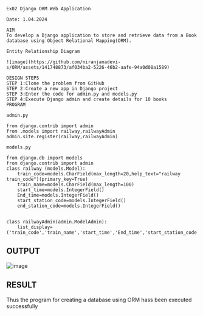 ~~~
Ex02 Django ORM Web Application

Date: 1.04.2024

AIM
To develop a Django application to store and retrieve data from a Book database using Object Relational Mapping(ORM).

Entity Relationship Diagram

![image](https://github.com/niranjanadevi-s/ORM/assets/141748873/af034ba2-5226-46b2-aafe-94a0d08a1589)

DESIGN STEPS
STEP 1:Clone the problem from GitHub
STEP 2:Create a new app in Django project
STEP 3:Enter the code for admin.py and models.py
STEP 4:Execute Django admin and create details for 10 books
PROGRAM

admin.py

from django.contrib import admin
from .models import railway,railwayAdmin
admin.site.register(railway,railwayAdmin)

models.py

from django.db import models
from django.contrib import admin
class railway (models.Model):
    train_code=models.CharField(max_length=20,help_text="railway train_code")(primary_key=True)
    train_name=models.CharField(max_length=100)
    start_time=models.IntegerField()
    End_time=models.IntegerField()
    start_station_code=models.IntegerField()
    end_station_code=models.IntegerField()
    
 
class railwayAdmin(admin.ModelAdmin):
    list_display=('train_code','train_name','start_time','End_time','start_station_code','end_station_code',)
~~~
## OUTPUT

![image](https://github.com/niranjanadevi-s/ORM/assets/141748873/e069375c-0f91-4ac4-8b95-c16d1c9870b4)

## RESULT
Thus the program for creating a database using ORM hass been executed successfully

